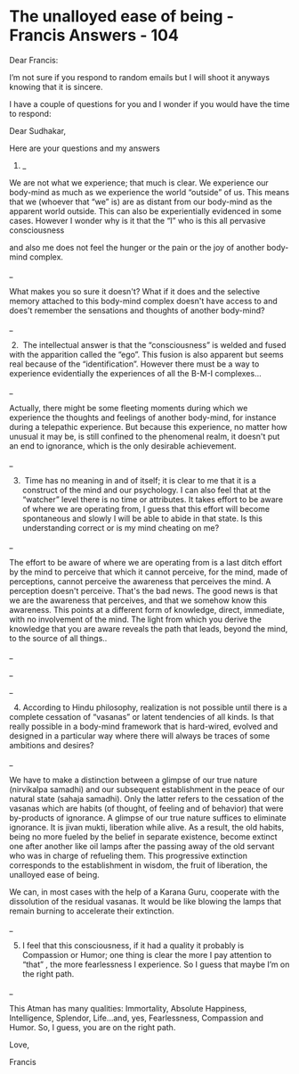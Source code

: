 # The unalloyed ease of being - Francis Answers - 104

Dear Francis: 

I’m not sure if you respond to random emails but I will shoot it anyways knowing that it is sincere. 

I have a couple of questions for you and I wonder if you would have the time to respond:

Dear Sudhakar,

Here are your questions and my answers  

1.  _

We are not what we experience; that much is clear. We experience our body-mind as much as we experience the world “outside” of us. This means that we (whoever that “we” is) are as distant from our body-mind as the apparent world outside. This can also be experientially evidenced in some cases. However I wonder why is it that the “I” who is this all pervasive consciousness 

and also me does not feel the hunger or the pain or the joy of another body-mind complex.

_

What makes you so sure it doesn't? What if it does and the selective memory attached to this body-mind complex doesn't have access to and does't remember the sensations and thoughts of another body-mind? 

_

 2.  The intellectual answer is that the “consciousness” is welded and fused with the apparition called the “ego”. This fusion is also apparent but seems real because of the “identification”. However there must be a way to experience evidentially the experiences of all the B-M-I complexes...

_

Actually, there might be some fleeting moments during which we experience the thoughts and feelings of another body-mind, for instance during a telepathic experience. But because this experience, no matter how unusual it may be, is still confined to the phenomenal realm, it doesn't put an end to ignorance, which is the only desirable achievement.

_

3.  Time has no meaning in and of itself; it is clear to me that it is a construct of the mind and our psychology. I can also feel that at the “watcher” level there is no time or attributes. It takes effort to be aware of where we are operating from, I guess that this effort will become spontaneous and slowly I will be able to abide in that state. Is this understanding correct or is my mind cheating on me? 

_

The effort to be aware of where we are operating from is a last ditch effort by the mind to perceive that which it cannot perceive, for the mind, made of perceptions, cannot perceive the awareness that perceives the mind. A perception doesn't perceive. That's the bad news. The good news is that we are the awareness that perceives, and that we somehow know this awareness. This points at a different form of knowledge, direct, immediate, with no involvement of the mind. The light from which you derive the knowledge that you are aware reveals the path that leads, beyond the mind, to the source of all things..

 _

_ 

_

  4. According to Hindu philosophy, realization is not possible until there is a complete cessation of “vasanas” or latent tendencies of all kinds. Is that really possible in a body-mind framework that is hard-wired, evolved and designed in a particular way where there will always be traces of some ambitions and desires?

_

We have to make a distinction between a glimpse of our true nature (nirvikalpa samadhi) and our subsequent establishment in the peace of our natural state (sahaja samadhi). Only the latter refers to the cessation of the vasanas which are habits (of thought, of feeling and of behavior) that were by-products of ignorance. A glimpse of our true nature suffices to eliminate ignorance. It is jivan mukti, liberation while alive. As a result, the old habits, being no more fueled by the belief in separate existence, become extinct one after another like oil lamps after the passing away of the old servant who was in charge of refueling them. This progressive extinction corresponds to the establishment in wisdom, the fruit of liberation, the unalloyed ease of being.

We can, in most cases with the help of a Karana Guru, cooperate with the dissolution of the residual vasanas. It would be like blowing the lamps that remain burning to accelerate their extinction. 

_

5. I feel that this consciousness, if it had a quality it probably is Compassion or Humor; one thing is clear the more I pay attention to “that” , the more fearlessness I experience. So I guess that maybe I’m on the right path.

_

This Atman has many qualities: Immortality, Absolute Happiness, Intelligence, Splendor, Life…and, yes, Fearlessness, Compassion and Humor. So, I guess, you are on the right path.

Love,

Francis

